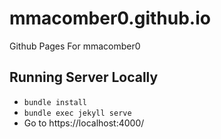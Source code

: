 # mmacomber0.github.io
Github Pages For mmacomber0

## Running Server Locally
- `bundle install`
- `bundle exec jekyll serve`
- Go to https://localhost:4000/

